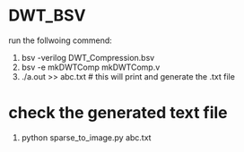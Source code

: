 # DWT_BSV
run the follwoing commend:
1. bsv -verilog DWT_Compression.bsv
2. bsv -e mkDWTComp mkDWTComp.v
3. ./a.out >> abc.txt # this will print and generate the .txt file

# check the generated text file
1. python sparse_to_image.py abc.txt
